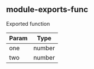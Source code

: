 ## module-exports-func
Exported function

  

| Param | Type   |
| ----- | ------ |
| one   | number |
| two   | number |



